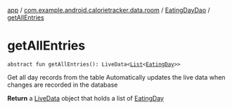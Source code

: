 [app](../../index.md) / [com.example.android.calorietracker.data.room](../index.md) / [EatingDayDao](index.md) / [getAllEntries](./get-all-entries.md)

# getAllEntries

`abstract fun getAllEntries(): LiveData<`[`List`](https://kotlinlang.org/api/latest/jvm/stdlib/kotlin.collections/-list/index.html)`<`[`EatingDay`](../../com.example.android.calorietracker.data.models/-eating-day/index.md)`>>`

Get all day records from the table
Automatically updates the live data when changes are recorded in the database

**Return**
a [LiveData](#) object that holds a list of [EatingDay](../../com.example.android.calorietracker.data.models/-eating-day/index.md)

